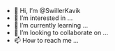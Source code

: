 - 👋 Hi, I’m @SwillerKavik
- 👀 I’m interested in ...
- 🌱 I’m currently learning ...
- 💞️ I’m looking to collaborate on ...
- 📫 How to reach me ...

<!---
SwillerKavik/SwillerKavik is a ✨ special ✨ repository because its `README.md` (this file) appears on your GitHub profile.
You can click the Preview link to take a look at your changes.
--->
